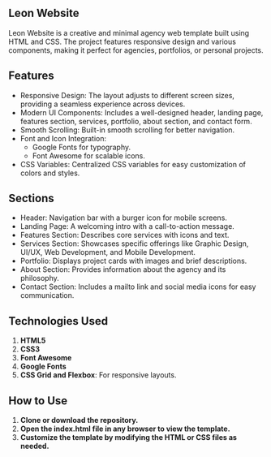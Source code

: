 ## Leon Website
Leon Website is a creative and minimal agency web template built using HTML and CSS. The project features responsive design and various components, making it perfect for agencies, portfolios, or personal projects.

## Features
* Responsive Design: The layout adjusts to different screen sizes, providing a seamless experience across devices.
* Modern UI Components: Includes a well-designed header, landing page, features section, services, portfolio, about section, and contact form.
* Smooth Scrolling: Built-in smooth scrolling for better navigation.
* Font and Icon Integration:
  * Google Fonts for typography.
  * Font Awesome for scalable icons.
* CSS Variables: Centralized CSS variables for easy customization of colors and styles.

## Sections
* Header: Navigation bar with a burger icon for mobile screens.
* Landing Page: A welcoming intro with a call-to-action message.
* Features Section: Describes core services with icons and text.
* Services Section: Showcases specific offerings like Graphic Design, UI/UX, Web Development, and Mobile Development.
* Portfolio: Displays project cards with images and brief descriptions.
* About Section: Provides information about the agency and its philosophy.
* Contact Section: Includes a mailto link and social media icons for easy communication.

## Technologies Used
1. **HTML5**
2. **CSS3**
3. **Font Awesome**
4. **Google Fonts**
5. **CSS Grid and Flexbox**: For responsive layouts.

## How to Use
1. **Clone or download the repository.**
2. **Open the index.html file in any browser to view the template.**
3. **Customize the template by modifying the HTML or CSS files as needed.**
